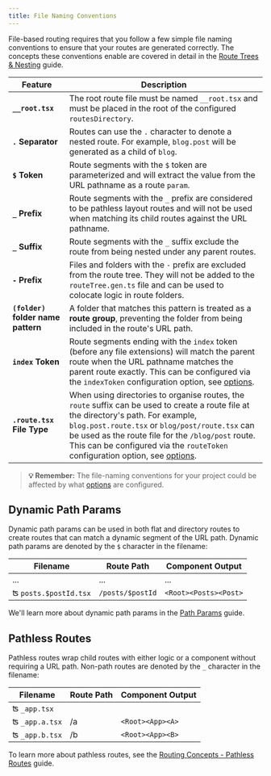 ```yaml
---
title: File Naming Conventions
---
```


File-based routing requires that you follow a few simple file naming conventions to ensure that your routes are generated correctly. The concepts these conventions enable are covered in detail in the [Route Trees & Nesting](./route-trees.md) guide.

| Feature                            | Description                                                                                                                                                                                                                                                                                                                                                                     |
| ---------------------------------- | ------------------------------------------------------------------------------------------------------------------------------------------------------------------------------------------------------------------------------------------------------------------------------------------------------------------------------------------------------------------------------- |
| **`__root.tsx`**                   | The root route file must be named `__root.tsx` and must be placed in the root of the configured `routesDirectory`.                                                                                                                                                                                                                                                              |
| **`.` Separator**                  | Routes can use the `.` character to denote a nested route. For example, `blog.post` will be generated as a child of `blog`.                                                                                                                                                                                                                                                     |
| **`$` Token**                      | Route segments with the `$` token are parameterized and will extract the value from the URL pathname as a route `param`.                                                                                                                                                                                                                                                        |
| **`_` Prefix**                     | Route segments with the `_` prefix are considered to be pathless layout routes and will not be used when matching its child routes against the URL pathname.                                                                                                                                                                                                                    |
| **`_` Suffix**                     | Route segments with the `_` suffix exclude the route from being nested under any parent routes.                                                                                                                                                                                                                                                                                 |
| **`-` Prefix**                     | Files and folders with the `-` prefix are excluded from the route tree. They will not be added to the `routeTree.gen.ts` file and can be used to colocate logic in route folders.                                                                                                                                                                                               |
| **`(folder)` folder name pattern** | A folder that matches this pattern is treated as a **route group**, preventing the folder from being included in the route's URL path.                                                                                                                                                                                                                                          |
| **`index` Token**                  | Route segments ending with the `index` token (before any file extensions) will match the parent route when the URL pathname matches the parent route exactly. This can be configured via the `indexToken` configuration option, see [options](../../../api/file-based-routing.md#indextoken).                                                                                   |
| **`.route.tsx` File Type**         | When using directories to organise routes, the `route` suffix can be used to create a route file at the directory's path. For example, `blog.post.route.tsx` or `blog/post/route.tsx` can be used as the route file for the `/blog/post` route. This can be configured via the `routeToken` configuration option, see [options](../../../api/file-based-routing.md#routetoken). |

> **💡 Remember:** The file-naming conventions for your project could be affected by what [options](../../../api/file-based-routing.md) are configured.

## Dynamic Path Params

Dynamic path params can be used in both flat and directory routes to create routes that can match a dynamic segment of the URL path. Dynamic path params are denoted by the `$` character in the filename:

| Filename              | Route Path       | Component Output      |
| --------------------- | ---------------- | --------------------- |
| ...                   | ...              | ...                   |
| ʦ `posts.$postId.tsx` | `/posts/$postId` | `<Root><Posts><Post>` |

We'll learn more about dynamic path params in the [Path Params](../guide/path-params.md) guide.

## Pathless Routes

Pathless routes wrap child routes with either logic or a component without requiring a URL path. Non-path routes are denoted by the `_` character in the filename:

| Filename       | Route Path | Component Output |
| -------------- | ---------- | ---------------- |
| ʦ `_app.tsx`   |            |                  |
| ʦ `_app.a.tsx` | /a         | `<Root><App><A>` |
| ʦ `_app.b.tsx` | /b         | `<Root><App><B>` |

To learn more about pathless routes, see the [Routing Concepts - Pathless Routes](./routing-concepts.md#pathless-layout-routes) guide.
